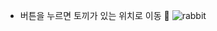 - 버튼을 누르면 토끼가 있는 위치로 이동 🐰
  ![rabbit](https://user-images.githubusercontent.com/78066837/111033168-3c139380-8453-11eb-96b3-ed4718eccf5f.gif)

